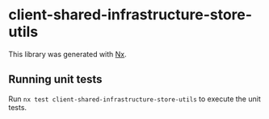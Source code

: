 # client-shared-infrastructure-store-utils

This library was generated with [Nx](https://nx.dev).

## Running unit tests

Run `nx test client-shared-infrastructure-store-utils` to execute the unit tests.
